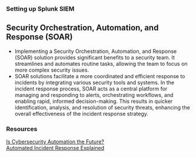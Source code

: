 ### Setting up Splunk SIEM
**Security Orchestration, Automation, and Response (SOAR)** 
---
- Implementing a Security Orchestration, Automation, and Response (SOAR) solution provides significant benefits to a security team. It streamlines and automates routine tasks, allowing the team to focus on more complex security issues.
- SOAR solutions facilitate a more coordinated and efficient response to incidents by integrating various security tools and systems. In the incident response process, SOAR acts as a central platform for managing and responding to alerts, orchestrating workflows, and enabling rapid, informed decision-making. This results in quicker identification, analysis, and resolution of security threats, enhancing the overall effectiveness of the incident response strategy. 

### Resources
[Is Cybersecurity Automation the Future?](https://www.forbes.com/sites/forbestechcouncil/2019/08/20/is-cybersecurity-automation-the-future/#4cd22ea4589c)
<br/>
[Automated Incident Response Explained](https://cybersecurity.att.com/blogs/security-essentials/automated-incident-response-in-action-7-killer-use-cases)